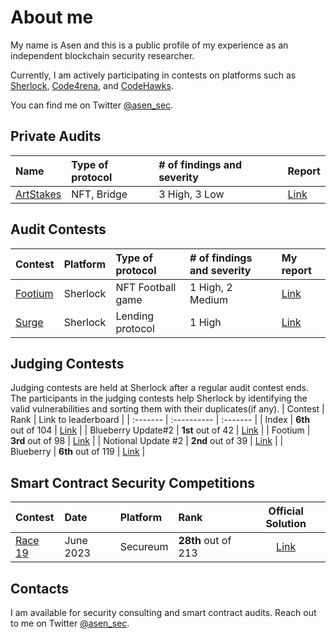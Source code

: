 # About me

My name is Asen and this is a public profile of my experience as an independent blockchain security researcher.

Currently, I am actively participating in contests on platforms such as [Sherlock](https://www.sherlock.xyz/), [Code4rena](https://code4rena.com/), and [CodeHawks](https://www.codehawks.com/).

You can find me on Twitter [@asen_sec](https://twitter.com/asen_sec).

## Private Audits

| Name                                                      | Type of protocol | # of findings and severity | Report                                                                                                 |
| :-------------------------------------------------------- | :--------------- | :------------------------- | :----------------------------------------------------------------------------------------------------- |
| [ArtStakes](https://github.com/owl11/ArtStakes/tree/main) | NFT, Bridge      | 3 High, 3 Low              | [Link](https://github.com/asendz/Portfolio/blob/main/Security%20Reports/Private%20audits/ArtStakes.md) |

## Audit Contests

| Contest                                            | Platform | Type of protocol  | # of findings and severity | My report                                                                                    |
| :------------------------------------------------- | :------- | :---------------- | :------------------------- | :------------------------------------------------------------------------------------------- |
| [Footium](https://audits.sherlock.xyz/contests/71) | Sherlock | NFT Football game | 1 High, 2 Medium           | [Link](https://github.com/asendz/Portfolio/blob/main/Security%20Reports/Sherlock/Footium.md) |
| [Surge](https://audits.sherlock.xyz/contests/51)   | Sherlock | Lending protocol  | 1 High                     | [Link](https://github.com/asendz/Portfolio/blob/main/Security%20Reports/Sherlock/Surge.md)   |

## Judging Contests

Judging contests are held at Sherlock after a regular audit contest ends. The participants in the judging contests help Sherlock by identifying the valid vulnerabilities and sorting them with their duplicates(if any).
| Contest | Rank | Link to leaderboard |
| :------- | :---------- | :------- |
| Index | **6th** out of 104 | [Link](https://audits.sherlock.xyz/contests/81/judging-leaderboard) |
| Blueberry Update#2 | **1st** out of 42 | [Link](https://audits.sherlock.xyz/contests/77/judging-leaderboard) |
| Footium | **3rd** out of 98 | [Link](https://audits.sherlock.xyz/contests/71/judging-leaderboard) |
| Notional Update #2 | **2nd** out of 39 | [Link]() |
| Blueberry | **6th** out of 119 | [Link]() |

## Smart Contract Security Competitions

| Contest                                                            | Date      | Platform | Rank                |                                       Official Solution                                        |
| :----------------------------------------------------------------- | :-------- | :------- | :------------------ | :--------------------------------------------------------------------------------------------: |
| [Race 19](https://twitter.com/asen_sec/status/1676505734522056704) | June 2023 | Secureum | **28th** out of 213 | [Link](https://ventral.digital/posts/2023/7/3/race-19-of-the-secureum-bootcamp-epoch-infinity) |

## Contacts

I am available for security consulting and smart contract audits. Reach out to me on Twitter [@asen_sec](https://twitter.com/asen_sec).
